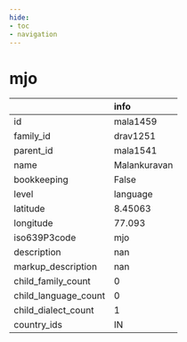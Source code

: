 ```yaml
---
hide:
- toc
- navigation
---
```

# mjo
|                      | info         |
|:---------------------|:-------------|
| id                   | mala1459     |
| family_id            | drav1251     |
| parent_id            | mala1541     |
| name                 | Malankuravan |
| bookkeeping          | False        |
| level                | language     |
| latitude             | 8.45063      |
| longitude            | 77.093       |
| iso639P3code         | mjo          |
| description          | nan          |
| markup_description   | nan          |
| child_family_count   | 0            |
| child_language_count | 0            |
| child_dialect_count  | 1            |
| country_ids          | IN           |